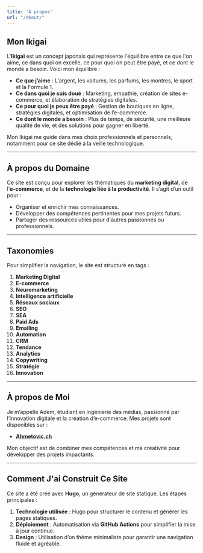 ```yaml
---
title: 'À propos'
url: "/about/"
---
```


## Mon Ikigai  

L'**Ikigai** est un concept japonais qui représente l'équilibre entre ce que l'on aime, ce dans quoi on excelle, ce pour quoi on peut être payé, et ce dont le monde a besoin. Voici mon équilibre :  

- **Ce que j’aime** : L'argent, les voitures, les parfums, les montres, le sport et la Formule 1.  
- **Ce dans quoi je suis doué** : Marketing, empathie, création de sites e-commerce, et élaboration de stratégies digitales.  
- **Ce pour quoi je peux être payé** : Gestion de boutiques en ligne, stratégies digitales, et optimisation de l’e-commerce.  
- **Ce dont le monde a besoin** : Plus de temps, de sécurité, une meilleure qualité de vie, et des solutions pour gagner en liberté.  

Mon Ikigai me guide dans mes choix professionnels et personnels, notamment pour ce site dédié à la veille technologique.  

---

## À propos du Domaine  

Ce site est conçu pour explorer les thématiques du **marketing digital**, de l'**e-commerce**, et de la **technologie liée à la productivité**. Il s’agit d’un outil pour :  
- Organiser et enrichir mes connaissances.  
- Développer des compétences pertinentes pour mes projets futurs.  
- Partager des ressources utiles pour d'autres passionnés ou professionnels.  

---

## Taxonomies  

Pour simplifier la navigation, le site est structuré en tags :  

1. **Marketing Digital** 
2. **E-commerce** 
3. **Neuromarketing**
4. **Intelligence artificielle**
5. **Réseaux sociaux**
6. **SEO**
7. **SEA**
8. **Paid Ads**
9. **Emailing**
10. **Automation**
11. **CRM**
12. **Tendance**
13. **Analytics**
14. **Copywriting**
15. **Stratégie**
16. **Innovation**

---

## À propos de Moi  

Je m’appelle Adem, étudiant en ingénierie des médias, passionné par l’innovation digitale et la création d’e-commerce. Mes projets sont disponibles sur :  
- [**Ahmetovic.ch**](https://ahmetovic.ch) 

Mon objectif est de combiner mes compétences et ma créativité pour développer des projets impactants.  

---

## Comment J'ai Construit Ce Site  

Ce site a été créé avec **Hugo**, un générateur de site statique. Les étapes principales :  
1. **Technologie utilisée** : Hugo pour structurer le contenu et générer les pages statiques.  
2. **Déploiement** : Automatisation via **GitHub Actions** pour simplifier la mise à jour continue.  
3. **Design** : Utilisation d’un thème minimaliste pour garantir une navigation fluide et agréable.  
